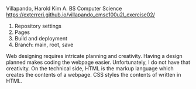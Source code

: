 Villapando, Harold Kim A.
BS Computer Science
https://exterreri.github.io/villapando_cmsc100u2l_exercise02/

1. Repository settings
2. Pages
3. Build and deployment
4. Branch: main, root, save

Web designing requires intricate planning and creativity. Having a design planned makes coding the webpage easier. Unfortunately, I do not have that creativity.
On the technical side, HTML is the markup language which creates the contents of a webpage. CSS styles the contents of written in HTML.

